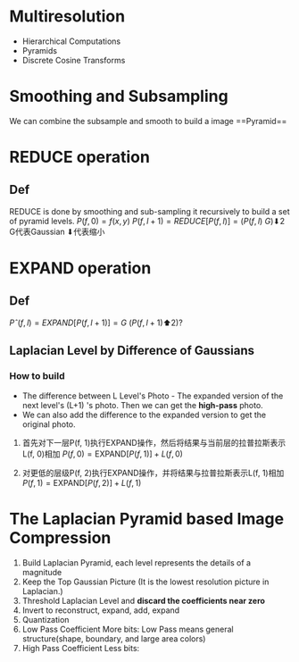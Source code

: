 # Multiresolution
- Hierarchical Computations
- Pyramids
- Discrete Cosine Transforms

# Smoothing and Subsampling
We can combine the subsample and smooth to build a image ==Pyramid==

# REDUCE operation

## Def
REDUCE is done by smoothing and sub-sampling
it recursively to build a set of pyramid levels. 
$P(f, 0) = f(x, y)$
$P(f,l + 1) = REDUCE [P(f,l)] = (P(f,l) ~ G) ⬇2$
G代表Gaussian
⬇代表缩小
# EXPAND operation

## Def

$Pˆ(f,l) = EXP AND [P(f,l + 1)] = G ~ (P(f,l + 1) ⬆2)?$

## Laplacian Level by Difference of Gaussians
### How to build 
- The difference between L Level's Photo - The expanded version of the next level's (L+1) 's photo.  Then we can get the **high-pass** photo. 
- We can also add the difference to the expanded version to get the original photo. 
1. 首先对下一层P(f, 1)执行EXPAND操作，然后将结果与当前层的拉普拉斯表示L(f, 0)相加 $P(f, 0) = \text{EXPAND} [P(f, 1)] + L(f, 0)$

2. 对更低的层级P(f, 2)执行EXPAND操作，并将结果与拉普拉斯表示L(f, 1)相加 $P(f, 1) = \text{EXPAND} [P(f, 2)] + L(f, 1)$

# The Laplacian Pyramid based Image Compression
1. Build Laplacian Pyramid, each level represents the details of a magnitude
2. Keep the Top Gaussian Picture (It is the lowest resolution picture in Laplacian.)
3. Threshold Laplacian Level and **discard the coefficients near zero**
4. Invert to reconstruct, expand, add, expand
5. Quantization 
6. Low Pass Coefficient More bits: Low Pass means general structure(shape, boundary, and large area colors)
7. High Pass Coefficient Less bits: 

